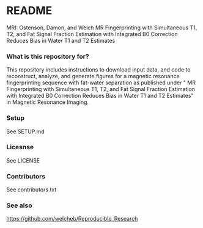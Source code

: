 # README #

MRI: Ostenson, Damon, and Welch  MR Fingerprinting with Simultaneous T1, T2, and Fat Signal Fraction Estimation with Integrated B0 Correction Reduces Bias in Water T1 and T2 Estimates

### What is this repository for? ###
This repository includes instructions to download input data, and code to reconstruct, analyze, and generate figures for a magnetic resonance fingerprinting sequence with fat-water separation as published under " MR Fingerprinting with Simultaneous T1, T2, and Fat Signal Fraction Estimation with Integrated B0 Correction Reduces Bias in Water T1 and T2 Estimates" in Magnetic Resonance Imaging.

### Setup ###

See SETUP.md

### Licesnse ###

See LICENSE

### Contributors ###

See contributors.txt

### See also ###

https://github.com/welcheb/Reproducible_Research